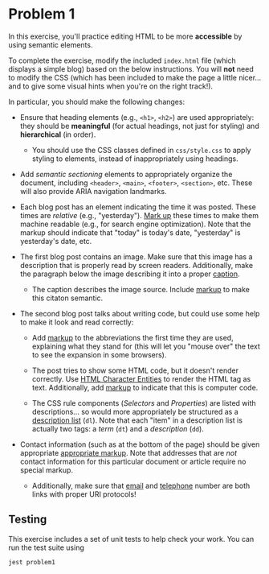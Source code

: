 # Problem 1

In this exercise, you'll practice editing HTML to be more **accessible** by using semantic elements.

To complete the exercise, modify the included `index.html` file (which displays a simple blog) based on the below instructions. You will **not** need to modify the CSS (which has been included to make the page a little nicer... and to give some visual hints when you're on the right track!).

In particular, you should make the following changes:

- Ensure that heading elements (e.g., `<h1>`, `<h2>`) are used appropriately: they should be **meaningful** (for actual headings, not just for styling) and **hierarchical** (in order).

  - You should use the CSS classes defined in `css/style.css` to apply styling to elements, instead of inappropriately using headings.

- Add _semantic sectioning_ elements to appropriately organize the document, including `<header>`, `<main>`, `<footer>`, `<section>`, etc. These will also provide ARIA navigation landmarks.

- Each blog post has an element indicating the time it was posted. These times are _relative_ (e.g., "yesterday"). [Mark up](https://css-tricks.com/time-element/) these times to make them machine readable (e.g., for search engine optimization). Note that the markup should indicate that "today" is today's date, "yesterday" is yesterday's date, etc.

- The first blog post contains an image. Make sure that this image has a description that is properly read by screen readers. Additionally, make the paragraph below the image describing it into a proper [caption](https://developer.mozilla.org/en-US/docs/Web/HTML/Element/figcaption).

  - The caption describes the image source. Include [markup](https://developer.mozilla.org/en-US/docs/Web/HTML/Element/cite) to make this citaton semantic.

- The second blog post talks about writing code, but could use some help to make it look and read correctly:

  - Add [markup](https://developer.mozilla.org/en-US/docs/Web/HTML/Element/abbr) to the abbreviations the first time they are used, explaining what they stand for (this will let you "mouse over" the text to see the expansion in some browsers).

  - The post tries to show some HTML code, but it doesn't render correctly. Use [HTML Character Entities](https://developer.mozilla.org/en-US/docs/Glossary/Entity) to render the HTML tag as text. Additionally, add [markup](https://developer.mozilla.org/en-US/docs/Web/HTML/Element/code) to indicate that this is computer code.

  - The CSS rule components (_Selectors_ and _Properties_) are listed with descriptions... so would more appropriately be structured as a [description list](https://developer.mozilla.org/en-US/docs/Learn/HTML/Howto/Define_terms_with_HTML#How_to_build_a_description_list) (`dl`). Note that each "item" in a description list is actually two tags: a _term_ (`dt`) and a _description_ (`dd`).

- Contact information (such as at the bottom of the page) should be given appropriate [appropriate markup](https://developer.mozilla.org/en-US/docs/Web/HTML/Element/address). Note that addresses that are _not_ contact information for this particular document or article require no special markup.

  - Additionally, make sure that [email](https://css-tricks.com/snippets/html/mailto-links/) and [telephone](https://css-tricks.com/the-current-state-of-telephone-links/) number are both links with proper URI protocols!

## Testing
This exercise includes a set of unit tests to help check your work. You can run the test suite using

```bsh
jest problem1
```
